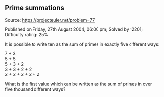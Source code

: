 Prime summations
----------------

Source: https://projecteuler.net/problem=77

Published on Friday, 27th August 2004, 06:00 pm; Solved by 12201;
Difficulty rating: 25%

It is possible to write ten as the sum of primes in exactly five
different ways:

7 + 3\
 5 + 5\
 5 + 3 + 2\
 3 + 3 + 2 + 2\
 2 + 2 + 2 + 2 + 2

What is the first value which can be written as the sum of primes in
over five thousand different ways?
